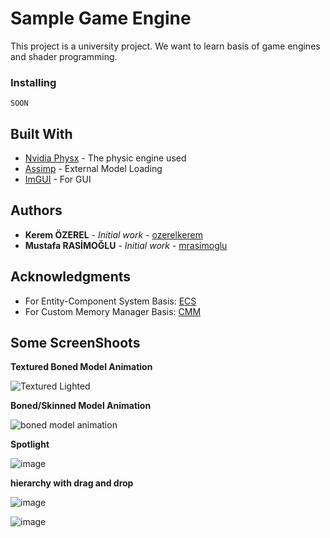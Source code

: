 # Sample Game Engine

This project is a university project. We want to learn basis of game engines and shader programming.



### Installing

```
SOON
```

## Built With

* [Nvidia Physx](https://github.com/NVIDIAGameWorks/PhysX) - The physic engine used
* [Assimp](https://github.com/assimp/assimp/) - External Model Loading
* [ImGUI](https://github.com/ocornut/imgui/) - For GUI
 

## Authors

* **Kerem ÖZEREL** - *Initial work* - [ozerelkerem](https://github.com/ozerelkerem)
* **Mustafa RASİMOĞLU** - *Initial work* - [mrasimoglu](https://github.com/mrasimoglu)

## Acknowledgments

* For Entity-Component System Basis: [ECS](https://github.com/tobias-stein/EntityComponentSystem)
* For Custom Memory Manager Basis: [CMM](https://github.com/mtrebi/memory-allocators)



## Some ScreenShoots
**Textured Boned Model Animation**

![Textured Lighted](https://user-images.githubusercontent.com/19158321/55179596-d9a72700-5198-11e9-85da-1f96c183f3d1.gif)

**Boned/Skinned Model Animation**

![boned model animation](https://user-images.githubusercontent.com/19158321/54796208-5e0d1d80-4c60-11e9-84b3-2b94b8371e5b.gif)

**Spotlight**

![image](https://user-images.githubusercontent.com/19158321/53577460-c186bc80-3b86-11e9-9bec-ed19e12124d6.png)

**hierarchy with drag and drop**

![image](https://user-images.githubusercontent.com/19158321/51614441-b82a8480-1f36-11e9-83f3-5ad6d4ec28c8.png)

![image](https://user-images.githubusercontent.com/19158321/51524324-e75dca80-1e3e-11e9-9b43-a2aae329db5f.png)



